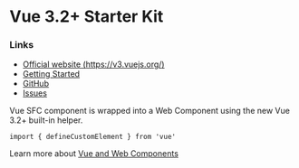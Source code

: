 # Vue 3.2+ Starter Kit

### Links

- [Official website (https://v3.vuejs.org/)](https://v3.vuejs.org/)
- [Getting Started](https://v3.vuejs.org/guide/introduction.html)
- [GitHub](https://github.com/vuejs/vue-next)
- [Issues](https://github.com/vuejs/vue-next/issues)

Vue SFC component is wrapped into a Web Component using the new Vue 3.2+ built-in helper.

```
import { defineCustomElement } from 'vue'
```

Learn more about [Vue and Web Components](https://v3.vuejs.org/guide/web-components.html)
